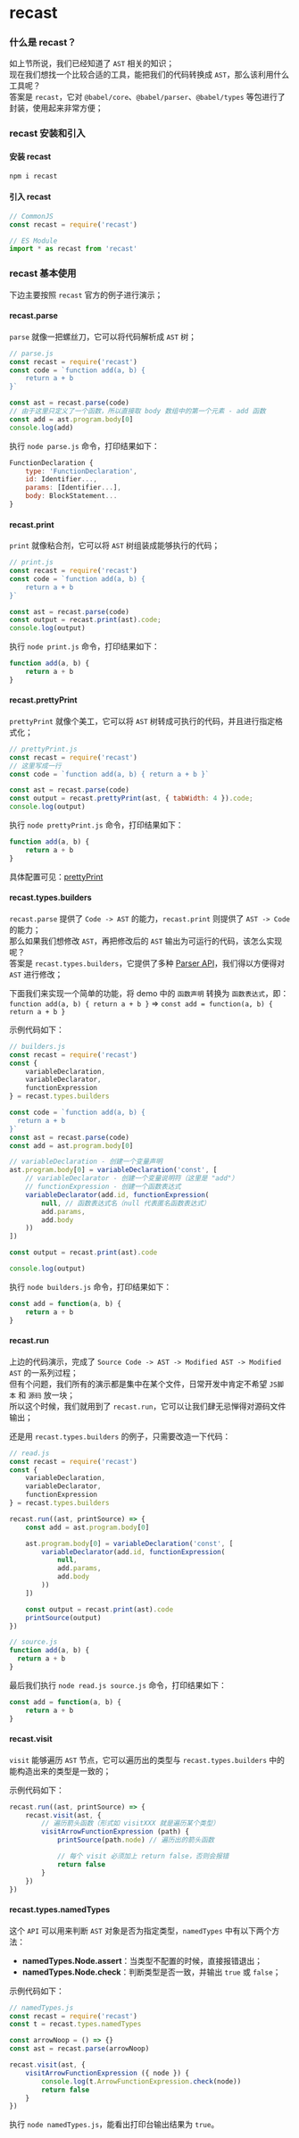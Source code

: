 # recast

### 什么是 recast？
如上节所说，我们已经知道了 `AST` 相关的知识；<br>
现在我们想找一个比较合适的工具，能把我们的代码转换成 `AST`，那么该利用什么工具呢？<br> 
答案是 `recast`，它对 `@babel/core`、`@babel/parser`、`@babel/types` 等包进行了封装，使用起来非常方便；

### recast 安装和引入
#### 安装 recast
```shell
npm i recast
```

#### 引入 recast
```js
// CommonJS
const recast = require('recast')

// ES Module
import * as recast from 'recast'
```

### recast 基本使用
下边主要按照 `recast` 官方的例子进行演示；

#### recast.parse
`parse` 就像一把螺丝刀，它可以将代码解析成 `AST` 树；
```js
// parse.js
const recast = require('recast')
const code = `function add(a, b) {
    return a + b
}`

const ast = recast.parse(code)
// 由于这里只定义了一个函数，所以直接取 body 数组中的第一个元素 - add 函数
const add = ast.program.body[0]
console.log(add)
```

执行 `node parse.js` 命令，打印结果如下：
```js
FunctionDeclaration {
    type: 'FunctionDeclaration',
    id: Identifier...,
    params: [Identifier...],
    body: BlockStatement...
}
```
#### recast.print
`print` 就像粘合剂，它可以将 `AST` 树组装成能够执行的代码；
```js
// print.js
const recast = require('recast')
const code = `function add(a, b) {
    return a + b
}`

const ast = recast.parse(code)
const output = recast.print(ast).code;
console.log(output)
```
执行 `node print.js` 命令，打印结果如下：
```js
function add(a, b) {
    return a + b
}
```

#### recast.prettyPrint
`prettyPrint` 就像个美工，它可以将 `AST` 树转成可执行的代码，并且进行指定格式化；
```js
// prettyPrint.js
const recast = require('recast')
// 这里写成一行
const code = `function add(a, b) { return a + b }`

const ast = recast.parse(code)
const output = recast.prettyPrint(ast, { tabWidth: 4 }).code;
console.log(output)
```
执行 `node prettyPrint.js` 命令，打印结果如下：
```js
function add(a, b) {
    return a + b
}
```
具体配置可见：[prettyPrint](https://github.com/benjamn/recast/blob/master/lib/options.ts)

#### recast.types.builders
`recast.parse` 提供了 `Code -> AST` 的能力，`recast.print` 则提供了 `AST -> Code` 的能力；<br>
那么如果我们想修改 `AST`，再把修改后的 `AST` 输出为可运行的代码，该怎么实现呢？<br>
答案是 `recast.types.builders`，它提供了多种 [Parser API](https://developer.mozilla.org/zh-CN/docs/Mozilla/Projects/SpiderMonkey/Parser_API)，我们得以方便得对 `AST` 进行修改；<br>

下面我们来实现一个简单的功能，将 demo 中的 `函数声明` 转换为 `函数表达式`，即：<br>
`function add(a, b) { return a + b }` => `const add = function(a, b) { return a + b }`<br>

示例代码如下：
```js
// builders.js
const recast = require('recast')
const { 
    variableDeclaration,
    variableDeclarator, 
    functionExpression 
} = recast.types.builders

const code = `function add(a, b) {
  return a + b
}`
const ast = recast.parse(code)
const add = ast.program.body[0]

// variableDeclaration - 创建一个变量声明
ast.program.body[0] = variableDeclaration('const', [
    // variableDeclarator - 创建一个变量说明符（这里是 "add"）
    // functionExpression - 创建一个函数表达式
    variableDeclarator(add.id, functionExpression(
        null, // 函数表达式名（null 代表匿名函数表达式）
        add.params,
        add.body
    ))
])

const output = recast.print(ast).code

console.log(output)
```
执行 `node builders.js` 命令，打印结果如下：
```js
const add = function(a, b) {
    return a + b
}
```

#### recast.run
上边的代码演示，完成了 `Source Code -> AST -> Modified AST -> Modified AST` 的一系列过程；<br>
但有个问题，我们所有的演示都是集中在某个文件，日常开发中肯定不希望 `JS脚本` 和 `源码` 放一块；<br>
所以这个时候，我们就用到了 `recast.run`，它可以让我们肆无忌惮得对源码文件输出；<br>

还是用 `recast.types.builders` 的例子，只需要改造一下代码：
```js
// read.js
const recast = require('recast')
const { 
    variableDeclaration,
    variableDeclarator, 
    functionExpression 
} = recast.types.builders

recast.run((ast, printSource) => {
    const add = ast.program.body[0]

    ast.program.body[0] = variableDeclaration('const', [
        variableDeclarator(add.id, functionExpression(
            null,
            add.params,
            add.body
        ))
    ])

    const output = recast.print(ast).code
    printSource(output)
})
```

```js
// source.js
function add(a, b) {
  return a + b
}
```
最后我们执行 `node read.js source.js` 命令，打印结果如下：
```js
const add = function(a, b) {
    return a + b
}
```

#### recast.visit
`visit` 能够遍历 `AST` 节点，它可以遍历出的类型与 `recast.types.builders` 中的能构造出来的类型是一致的；<br>

示例代码如下：
```js
recast.run((ast, printSource) => {
    recast.visit(ast, {
        // 遍历箭头函数（形式如 visitXXX 就是遍历某个类型）
        visitArrowFunctionExpression (path) {
            printSource(path.node) // 遍历出的箭头函数

            // 每个 visit 必须加上 return false，否则会报错
            return false 
        }
    })
})
```

#### recast.types.namedTypes
这个 `API` 可以用来判断 `AST` 对象是否为指定类型，`namedTypes` 中有以下两个方法：
- **namedTypes.Node.assert**：当类型不配置的时候，直接报错退出；
- **namedTypes.Node.check**：判断类型是否一致，并输出 `true` 或 `false`；

示例代码如下：
```js
// namedTypes.js
const recast = require('recast')
const t = recast.types.namedTypes

const arrowNoop = () => {}
const ast = recast.parse(arrowNoop)

recast.visit(ast, {
    visitArrowFunctionExpression ({ node }) {
        console.log(t.ArrowFunctionExpression.check(node))
        return false
    }
})
```
执行 `node namedTypes.js`，能看出打印台输出结果为 `true`。
